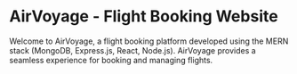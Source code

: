# AirVoyage - Flight Booking Website

Welcome to AirVoyage, a flight booking platform developed using the MERN stack (MongoDB, Express.js, React, Node.js). AirVoyage provides a seamless experience for booking and managing flights.


